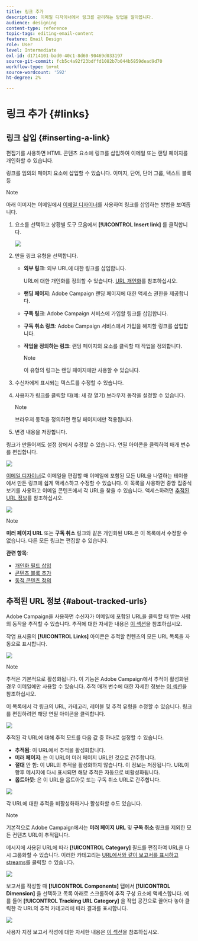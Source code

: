 ```yaml
---
title: 링크 추가
description: 이메일 디자이너에서 링크를 관리하는 방법을 알아봅니다.
audience: designing
content-type: reference
topic-tags: editing-email-content
feature: Email Design
role: User
level: Intermediate
exl-id: d1714101-bad0-40c1-8d60-90469d033197
source-git-commit: fcb5c4a92f23bdffd1082b7b044b5859dead9d70
workflow-type: tm+mt
source-wordcount: '592'
ht-degree: 2%

---
```


# 링크 추가 {#links}

## 링크 삽입 {#inserting-a-link}

편집기를 사용하면 HTML 콘텐츠 요소에 링크를 삽입하여 이메일 또는 랜딩 페이지를 개인화할 수 있습니다.

링크를 임의의 페이지 요소에 삽입할 수 있습니다. 이미지, 단어, 단어 그룹, 텍스트 블록 등

>[!NOTE]
>
>아래 이미지는 이메일에서 [이메일 디자이너](../../designing/using/designing-content-in-adobe-campaign.md)를 사용하여 링크를 삽입하는 방법을 보여줍니다.

1. 요소를 선택하고 상황별 도구 모음에서 **[!UICONTROL Insert link]** 를 클릭합니다.

   ![](assets/des_insert_link.png)

1. 만들 링크 유형을 선택합니다.

   * **외부 링크**: 외부 URL에 대한 링크를 삽입합니다.

      URL에 대한 개인화를 정의할 수 있습니다. [URL 개인화](../../designing/using/using-reusable-content.md#creating-a-content-fragment)를 참조하십시오.

   * **랜딩 페이지**: Adobe Campaign 랜딩 페이지에 대한 액세스 권한을 제공합니다.
   * **구독 링크**: Adobe Campaign 서비스에 가입할 링크를 삽입합니다.
   * **구독 취소 링크**: Adobe Campaign 서비스에서 가입을 해지할 링크를 삽입합니다.
   * **작업을 정의하는 링크**: 랜딩 페이지의 요소를 클릭할 때 작업을 정의합니다.

      >[!NOTE]
      >
      >이 유형의 링크는 랜딩 페이지에만 사용할 수 있습니다.

1. 수신자에게 표시되는 텍스트를 수정할 수 있습니다.
1. 사용자가 링크를 클릭할 때(예: 새 창 열기) 브라우저 동작을 설정할 수 있습니다.

   >[!NOTE]
   >
   >브라우저 동작을 정의하면 랜딩 페이지에만 적용됩니다.

1. 변경 내용을 저장합니다.

링크가 만들어져도 설정 창에서 수정할 수 있습니다. 연필 아이콘을 클릭하여 매개 변수를 편집합니다.

![](assets/des_link_edit.png)

[이메일 디자이너](../../designing/using/designing-content-in-adobe-campaign.md)로 이메일을 편집할 때 이메일에 포함된 모든 URL을 나열하는 테이블에서 만든 링크에 쉽게 액세스하고 수정할 수 있습니다. 이 목록을 사용하면 중앙 집중식 보기를 사용하고 이메일 콘텐츠에서 각 URL을 찾을 수 있습니다. 액세스하려면 [추적된 URL 정보](#about-tracked-urls)를 참조하십시오.

![](assets/des_link_list.png)

>[!NOTE]
>
>**미러 페이지 URL** 또는 **구독 취소** 링크와 같은 개인화된 URL은 이 목록에서 수정할 수 없습니다. 다른 모든 링크는 편집할 수 있습니다.

**관련 항목**:

* [개인화 필드 삽입](../../designing/using/personalization.md#inserting-a-personalization-field)
* [콘텐츠 블록 추가](../../designing/using/personalization.md#adding-a-content-block)
* [동적 콘텐츠 정의](../../designing/using/personalization.md#defining-dynamic-content-in-an-email)

## 추적된 URL 정보 {#about-tracked-urls}

Adobe Campaign을 사용하면 수신자가 이메일에 포함된 URL을 클릭할 때 받는 사람의 동작을 추적할 수 있습니다. 추적에 대한 자세한 내용은 [이 섹션](../../sending/using/tracking-messages.md#about-tracking)을 참조하십시오.

작업 표시줄의 **[!UICONTROL Links]** 아이콘은 추적할 컨텐츠의 모든 URL 목록을 자동으로 표시합니다.

![](assets/des_links.png)

>[!NOTE]
>
>추적은 기본적으로 활성화됩니다. 이 기능은 Adobe Campaign에서 추적이 활성화된 경우 이메일에만 사용할 수 있습니다. 추적 매개 변수에 대한 자세한 정보는 [이 섹션](../../administration/using/configuring-email-channel.md#tracking-parameters)을 참조하십시오.

이 목록에서 각 링크의 URL, 카테고리, 레이블 및 추적 유형을 수정할 수 있습니다. 링크를 편집하려면 해당 연필 아이콘을 클릭합니다.

![](assets/des_links_tracking.png)

추적된 각 URL에 대해 추적 모드를 다음 값 중 하나로 설정할 수 있습니다.

* **추적됨**: 이 URL에서 추적을 활성화합니다.
* **미러 페이지**: 는 이 URL이 미러 페이지 URL인 것으로 간주합니다.
* **절대** 안 함: 이 URL의 추적을 활성화하지 않습니다. 이 정보는 저장됩니다. URL이 향후 메시지에 다시 표시되면 해당 추적은 자동으로 비활성화됩니다.
* **옵트아웃**: 은 이 URL을 옵트아웃 또는 구독 취소 URL로 간주합니다.

![](assets/des_link_tracking_type.png)

각 URL에 대한 추적을 비활성화하거나 활성화할 수도 있습니다.

>[!NOTE]
>
>기본적으로 Adobe Campaign에서는 **미러 페이지 URL** 및 **구독 취소** 링크를 제외한 모든 컨텐츠 URL이 추적됩니다.

메시지에 사용된 URL에 따라 **[!UICONTROL Category]** 필드를 편집하여 URL을 다시 그룹화할 수 있습니다. 이러한 카테고리는 [URL에서와 같이 보고서를 표시하고 streams](../../reporting/using/urls-and-click-streams.md)를 클릭할 수 있습니다.

![](assets/des_link_tracking_category.png)

보고서를 작성할 때 **[!UICONTROL Components]** 탭에서 **[!UICONTROL Dimension]** 을 선택하고 목록 아래로 스크롤하여 추적 구성 요소에 액세스합니다. 예를 들어 **[!UICONTROL Tracking URL Category]** 을 작업 공간으로 끌어다 놓아 클릭한 각 URL의 추적 카테고리에 따라 결과를 표시합니다.

![](assets/des_link_tracking_report.png)

사용자 지정 보고서 작성에 대한 자세한 내용은 [이 섹션](../../reporting/using/about-dynamic-reports.md)을 참조하십시오.
